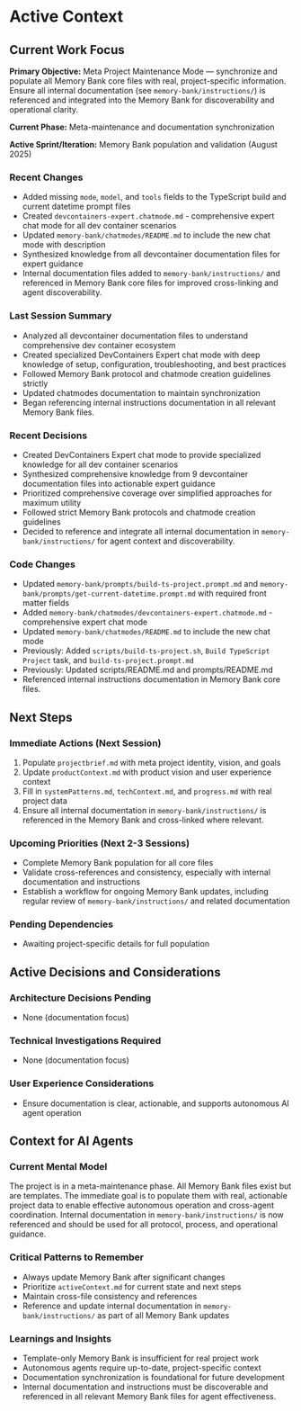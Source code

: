 # Active Context

## Current Work Focus

**Primary Objective:**
Meta Project Maintenance Mode — synchronize and populate all Memory Bank core files with real, project-specific information. Ensure all internal documentation (see `memory-bank/instructions/`) is referenced and integrated into the Memory Bank for discoverability and operational clarity.

**Current Phase:**
Meta-maintenance and documentation synchronization

**Active Sprint/Iteration:**
Memory Bank population and validation (August 2025)

### Recent Changes

- Added missing `mode`, `model`, and `tools` fields to the TypeScript build and current datetime prompt files
- Created `devcontainers-expert.chatmode.md` - comprehensive expert chat mode for all dev container scenarios
- Updated `memory-bank/chatmodes/README.md` to include the new chat mode with description
- Synthesized knowledge from all devcontainer documentation files for expert guidance
- Internal documentation files added to `memory-bank/instructions/` and referenced in Memory Bank core files for improved cross-linking and agent discoverability.

### Last Session Summary

- Analyzed all devcontainer documentation files to understand comprehensive dev container ecosystem
- Created specialized DevContainers Expert chat mode with deep knowledge of setup, configuration, troubleshooting, and best practices
- Followed Memory Bank protocol and chatmode creation guidelines strictly
- Updated chatmodes documentation to maintain synchronization
- Began referencing internal instructions documentation in all relevant Memory Bank files.

### Recent Decisions

- Created DevContainers Expert chat mode to provide specialized knowledge for all dev container scenarios
- Synthesized comprehensive knowledge from 9 devcontainer documentation files into actionable expert guidance
- Prioritized comprehensive coverage over simplified approaches for maximum utility
- Followed strict Memory Bank protocols and chatmode creation guidelines
- Decided to reference and integrate all internal documentation in `memory-bank/instructions/` for agent context and discoverability.

### Code Changes

- Updated `memory-bank/prompts/build-ts-project.prompt.md` and `memory-bank/prompts/get-current-datetime.prompt.md` with required front matter fields
- Added `memory-bank/chatmodes/devcontainers-expert.chatmode.md` - comprehensive expert chat mode
- Updated `memory-bank/chatmodes/README.md` to include the new chat mode
- Previously: Added `scripts/build-ts-project.sh`, `Build TypeScript Project` task, and `build-ts-project.prompt.md`
- Previously: Updated scripts/README.md and prompts/README.md
- Referenced internal instructions documentation in Memory Bank core files.

## Next Steps

### Immediate Actions (Next Session)

1. Populate `projectbrief.md` with meta project identity, vision, and goals
2. Update `productContext.md` with product vision and user experience context
3. Fill in `systemPatterns.md`, `techContext.md`, and `progress.md` with real project data
4. Ensure all internal documentation in `memory-bank/instructions/` is referenced in the Memory Bank and cross-linked where relevant.

### Upcoming Priorities (Next 2-3 Sessions)

- Complete Memory Bank population for all core files
- Validate cross-references and consistency, especially with internal documentation and instructions
- Establish a workflow for ongoing Memory Bank updates, including regular review of `memory-bank/instructions/` and related documentation

### Pending Dependencies

- Awaiting project-specific details for full population

## Active Decisions and Considerations

### Architecture Decisions Pending

- None (documentation focus)

### Technical Investigations Required

- None (documentation focus)

### User Experience Considerations

- Ensure documentation is clear, actionable, and supports autonomous AI agent operation

## Context for AI Agents

### Current Mental Model

The project is in a meta-maintenance phase. All Memory Bank files exist but are templates. The immediate goal is to populate them with real, actionable project data to enable effective autonomous operation and cross-agent coordination. Internal documentation in `memory-bank/instructions/` is now referenced and should be used for all protocol, process, and operational guidance.

### Critical Patterns to Remember

- Always update Memory Bank after significant changes
- Prioritize `activeContext.md` for current state and next steps
- Maintain cross-file consistency and references
- Reference and update internal documentation in `memory-bank/instructions/` as part of all Memory Bank updates

### Learnings and Insights

- Template-only Memory Bank is insufficient for real project work
- Autonomous agents require up-to-date, project-specific context
- Documentation synchronization is foundational for future development
- Internal documentation and instructions must be discoverable and referenced in all relevant Memory Bank files for agent effectiveness.
